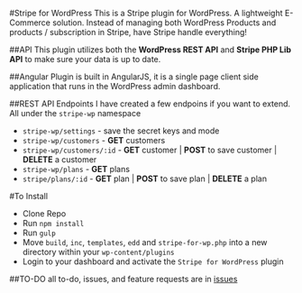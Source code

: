 #Stripe for WordPress
This is a Stripe plugin for WordPress. A lightweight E-Commerce solution. Instead of managing both WordPress Products and products / subscription in Stripe, have Stripe handle everything!

##API
This plugin utilizes both the __WordPress REST API__ and __Stripe PHP Lib API__ to make sure your data is up to date.

##Angular
Plugin is built in AngularJS, it is a single page client side application that runs in the WordPress admin dashboard.

##REST API Endpoints
I have created a few endpoins if you want to extend. All under the `stripe-wp` namespace  
+ `stripe-wp/settings` - save the secret keys and mode
+ `stripe-wp/customers` - __GET__ customers
+ `stripe-wp/customers/:id` - __GET__ customer |  __POST__ to save customer | __DELETE__ a customer
+ `stripe-wp/plans` - __GET__ plans
+ `stripe/plans/:id` - __GET__ plan | __POST__ to save plan | __DELETE__ a plan

#To Install
+ Clone Repo
+ Run `npm install`
+ Run `gulp`
+ Move `build`, `inc`, `templates`, `edd` and `stripe-for-wp.php` into a new directory within your `wp-content/plugins`
+ Login to your dashboard and activate the `Stripe for WordPress` plugin

##TO-DO
all to-do, issues, and feature requests are in [issues](https://github.com/royboy789/Stripe-for-WordPress/issues)
